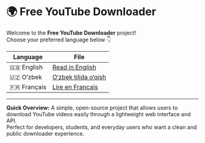 # 🌍 Free YouTube Downloader

Welcome to the **Free YouTube Downloader** project!  
Choose your preferred language below 👇  

| Language | File |
|-----------|------|
| 🇬🇧 English | [Read in English](README_EN.md) |
| 🇺🇿 O‘zbek | [O‘zbek tilida o‘qish](README_UZ.md) |
| 🇫🇷 Français | [Lire en Français](README_FR.md) |

---

**Quick Overview:**
A simple, open-source project that allows users to download YouTube videos easily through a lightweight web interface and API.  
Perfect for developers, students, and everyday users who want a clean and public downloader experience.
